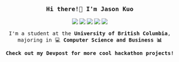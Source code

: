 <h3 align="center"><samp>Hi there!👋 I'm <a href="https://jkuo630.github.io/" style="text-decoration: none">Jason Kuo</a></samp></h3>
<p align="center"> 
	<img src="https://img.shields.io/badge/-Java-ED8B00?logoColor=white">
	<img src="https://img.shields.io/badge/-Python-3776AB?logo=python&logoColor=white">
	<img src="https://img.shields.io/badge/-HTML-E34F26?logo=html5&logoColor=white">
	<img src="https://img.shields.io/badge/-CSS-1572B6?logo=css3&logoColor=white">
	<img src="https://img.shields.io/badge/-JavaScript-F7DF1E?logo=javascript&logoColor=white">
</p>

<p align="center"><samp>I'm a student at the <b>University of British Columbia</b>, majoring in 💻 <b>Computer Science and Business<b> 📊</samp></p>
<p align="center"><samp>Check out my <a href="[https://jkuo630.github.io/](https://devpost.com/jkuo630?ref_content=user-portfolio&ref_feature=portfolio&ref_medium=global-nav)" style="text-decoration: none">Devpost</a> for more cool hackathon projects!</samp></h3>
